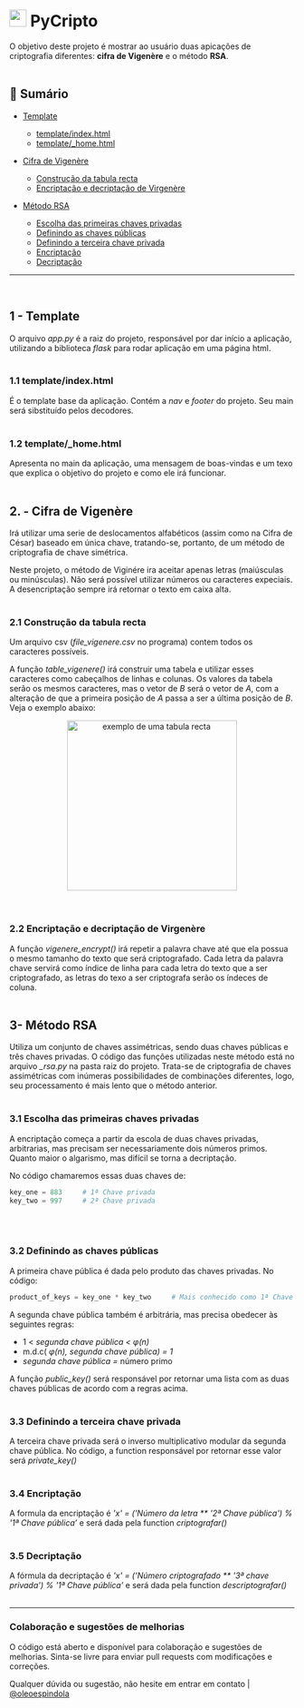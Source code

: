 # <img src="https://media.giphy.com/media/LMt9638dO8dftAjtco/giphy.gif" width="30px"> PyCripto

O objetivo deste projeto é mostrar ao usuário duas apicações de criptografia diferentes: **cifra de Vigenère** e o método **RSA**.  
<br>

## 📒 Sumário

 * [Template](#1---template)
    * [template/index.html](#11-templateindexhtml)
    * [template/_home.html](#12-template_homehtml)
    
 * [Cifra de Vigenère](#2---cifra-de-vigenère)
    * [Construção da tabula recta](#21-construção-da-tabula-recta)
    * [Encriptação e decriptação de Virgenère](#21-construção-da-tabula-recta)

 * [Método RSA](#3--método-rsa)
    * [Escolha das primeiras chaves privadas](#31-escolha-das-primeiras-chaves-privadas)
    * [Definindo as chaves públicas](#32-definindo-as-chaves-públicas)
    * [Definindo a terceira chave privada](#33-definindo-a-terceira-chave-privada)
    * [Encriptação](#34-encriptação)
    * [Decriptação](#35-decriptação)

---
<br>

## 1 - Template

   O arquivo *app.py* é a raiz do projeto, responsável por dar início a aplicação, utilizando a biblioteca *flask* para rodar aplicação em uma página html.
<br><br>

### 1.1 template/index.html

   É o template base da aplicação. Contém a _nav_ e _footer_ do projeto. Seu main será sibstituído pelos decodores. 
<br><br>

### 1.2 template/_home.html

   Apresenta no main da aplicação, uma mensagem de boas-vindas e um texo que explica o objetivo do projeto e como ele irá funcionar. 
<br><br>

## 2. - Cifra de Vigenère

   Irá utilizar uma serie de deslocamentos alfabéticos (assim como na Cifra de César) baseado em única chave, tratando-se, portanto, de um método de criptografia de chave simétrica.
   
   Neste projeto, o método de Viginére ira aceitar apenas letras (maiúsculas ou minúsculas). Não será possível utilizar números ou caracteres expeciais. 
   A desencriptação sempre irá retornar o texto em caixa alta.
<br><br>

### 2.1 Construção da tabula recta

Um arquivo csv (_file_vigenere.csv_ no programa) contem todos os caracteres possíveis.

A função _table_vigenere()_ irá construir uma tabela e utilizar esses caracteres como cabeçalhos de linhas e colunas. Os valores da tabela serão os mesmos caracteres, mas o vetor de _B_ será o vetor de _A_, com a alteração de que a primeira posição de _A_ passa a ser a última posição de _B_. 
Veja o exemplo abaixo:
   <div align="center">
   <img src="https://upload.wikimedia.org/wikipedia/commons/thumb/2/25/Vigen%C3%A8re_square.svg/800px-Vigen%C3%A8re_square.svg.png" alt="exemplo de uma tabula recta" width="300px" height="300px">
   </div>
<br><br>

### 2.2 Encriptação e decriptação de Virgenère

   A função _vigenere_encrypt()_ irá repetir a palavra chave até que ela possua o mesmo tamanho do texto que será criptografado. Cada letra da palavra chave servirá como índice de linha para cada letra do texto que a ser criptografado, as letras do texo a ser criptografa serão os índeces de coluna.
<br><br>

## 3- Método RSA

   Utiliza um conjunto de chaves assimétricas, sendo duas chaves públicas e três chaves privadas. O código das funções utilizadas neste método está no arquivo *_rsa.py* na pasta raiz do projeto. Trata-se de criptografia de chaves assimétricas com inúmeras possibilidades de combinações diferentes, logo, seu processamento é mais lento que o método anterior. 
<br><br>

### 3.1 Escolha das primeiras chaves privadas

   A encriptação começa a partir da escola de duas chaves privadas, arbitrarias, mas precisam ser necessariamente dois números primos. Quanto maior o algarismo, mas difícil se torna a decriptação. 

No código chamaremos essas duas chaves de: 

```python
key_one = 883     # 1ª Chave privada
key_two = 997     # 2ª Chave privada
```
<br><br>

### 3.2 Definindo as chaves públicas

   A primeira chave pública é dada pelo produto das chaves privadas. No código:

```python
product_of_keys = key_one * key_two     # Mais conhecido como 1ª Chave pública
```

   A segunda chave pública também é arbitrária, mas precisa obedecer às seguintes regras:

   - 1 < *segunda chave pública < φ(n)*
   - m.d.c( *φ(n), segunda chave pública) = 1*
   - *segunda chave pública =* número primo

   A função *public_key()* será responsável por retornar uma lista com as duas chaves públicas de acordo com a regras acima. 
<br><br>

### 3.3 Definindo a terceira chave privada

A terceira chave privada será o inverso multiplicativo modular da segunda chave pública. No código, a function responsável por retornar esse valor será *private_key()*
<br><br>

### 3.4 Encriptação

A formula da encriptação é *'x' = ('Número da letra ** '2ª Chave pública') % '1ª Chave pública’* e será dada pela function *criptografar()*
<br><br>

### 3.5 Decriptação

A fórmula da decriptação é *'x' = ('Número criptografado ** '3ª chave privada') % '1ª Chave pública’* e será dada pela function *descriptografar()*
<br><br>

___

### Colaboração e sugestões de melhorias
O código está aberto e disponível para colaboração e sugestões de melhorias. Sinta-se livre para enviar pull requests com modificações e correções.

Qualquer dúvida ou sugestão, não hesite em entrar em contato | [@oleoespindola](https://github.com/oleoespindola)
